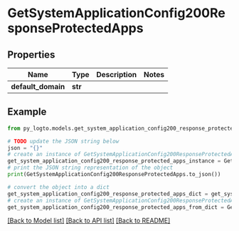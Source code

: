 # GetSystemApplicationConfig200ResponseProtectedApps


## Properties

Name | Type | Description | Notes
------------ | ------------- | ------------- | -------------
**default_domain** | **str** |  | 

## Example

```python
from py_logto.models.get_system_application_config200_response_protected_apps import GetSystemApplicationConfig200ResponseProtectedApps

# TODO update the JSON string below
json = "{}"
# create an instance of GetSystemApplicationConfig200ResponseProtectedApps from a JSON string
get_system_application_config200_response_protected_apps_instance = GetSystemApplicationConfig200ResponseProtectedApps.from_json(json)
# print the JSON string representation of the object
print(GetSystemApplicationConfig200ResponseProtectedApps.to_json())

# convert the object into a dict
get_system_application_config200_response_protected_apps_dict = get_system_application_config200_response_protected_apps_instance.to_dict()
# create an instance of GetSystemApplicationConfig200ResponseProtectedApps from a dict
get_system_application_config200_response_protected_apps_from_dict = GetSystemApplicationConfig200ResponseProtectedApps.from_dict(get_system_application_config200_response_protected_apps_dict)
```
[[Back to Model list]](../README.md#documentation-for-models) [[Back to API list]](../README.md#documentation-for-api-endpoints) [[Back to README]](../README.md)


